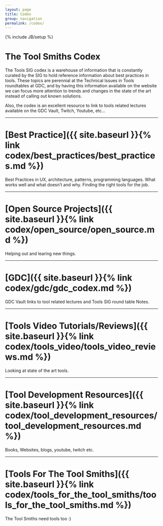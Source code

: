 ```yaml
---
layout: page
title: Codex
group: navigation
permalink: /codex/
---
```

{% include JB/setup %}

# The Tool Smiths Codex

The Tools SIG codex is a warehouse of information that is constantly curated by the SIG to hold reference information about best practices in tools. These topics are perennial at the Technical Issues in Tools roundtables at GDC, and by having this information available on the website we can focus more attention to trends and changes in the state of the art instead of calling out known solutions.

Also, the codex is an excellent resource to link to tools related lectures available on the GDC Vault, Twitch, Youtube, etc…

------

# [Best Practice]({{ site.baseurl }}{% link codex/best_practices/best_practices.md %})
Best Practices in UX, architecture, patterns, programming languages. What works well and what doesn’t and why. Finding the right tools for the job.

------

# [Open Source Projects]({{ site.baseurl }}{% link codex/open_source/open_source.md %})
Helping out and learing new things.

------

# [GDC]({{ site.baseurl }}{% link codex/gdc/gdc_codex.md %})
GDC Vault links to tool related lectures and Tools SIG round table Notes.

------

# [Tools Video Tutorials/Reviews]({{ site.baseurl }}{% link codex/tools_video/tools_video_reviews.md %})
Looking at state of the art tools.

------

# [Tool Development Resources]({{ site.baseurl }}{% link codex/tool_development_resources/tool_development_resources.md %})
Books, Websites, blogs, youtube, twitch etc.

------

# [Tools For The Tool Smiths]({{ site.baseurl }}{% link codex/tools_for_the_tool_smiths/tools_for_the_tool_smiths.md %})
The Tool Smiths need tools too :)